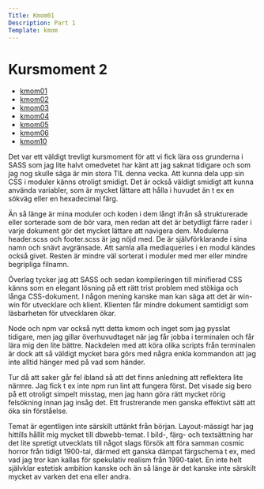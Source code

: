 ```yaml
---
Title: Kmom01
Description: Part 1
Template: kmom
---
```


Kursmoment 2
==================

* [kmom01](kmom01)
* [kmom02](kmom02)
* [kmom03](kmom03)
* [kmom04](kmom04)
* [kmom05](kmom05)
* [kmom06](kmom06)
* [kmom10](kmom10)
    
Det var ett väldigt trevligt kursmoment för att vi fick lära oss grunderna i SASS som jag lite 
halvt omedvetet har känt att jag saknat tidigare och som jag nog skulle säga är min stora TIL denna vecka. Att kunna dela upp sin CSS i moduler känns otroligt smidigt. Det är också väldigt smidigt att kunna använda variabler, som är mycket lättare att hålla i huvudet än t ex en sökväg eller en hexadecimal färg.

Än så länge är mina moduler och koden i dem långt ifrån så strukturerade eller sorterade som de bör vara, men redan att det är betydligt färre rader i varje dokument gör det mycket lättare att navigera dem. Modulerna header.scss och footer.scss är jag nöjd med. De är självförklarande i sina namn och snävt avgränsade. Att samla alla mediaqueries i en modul kändes också givet. Resten är mindre väl sorterat i moduler med mer eller mindre begripliga filnamn.

Överlag tycker jag att SASS och sedan kompileringen till minifierad CSS känns som en elegant lösning på ett rätt trist problem med stökiga och långa CSS-dokument. I någon mening kanske man kan säga att det är win-win för utvecklare och klient. Klienten får mindre dokument samtidigt som läsbarheten för utvecklaren ökar.

Node och npm var också nytt detta kmom och inget som jag pysslat tidigare, men jag gillar 
överhuvudtaget när jag får jobba i terminalen och får lära mig den lite bättre. Nackdelen med att köra olika scripts från terminalen är dock att så väldigt mycket bara görs med några enkla kommandon att jag inte alltid hänger med på vad som händer. 

Tur då att saker går fel ibland så att det finns anledning att reflektera lite närmre. Jag fick t ex inte npm run lint att fungera först. Det visade sig bero på ett otroligt simpelt misstag, men jag hann göra rätt mycket rörig felsökning innan jag insåg det. Ett frustrerande men ganska effektivt sätt att öka sin förståelse.

Temat är egentligen inte särskilt uttänkt från början. Layout-mässigt har jag hittills hållit mig mycket till dbwebb-temat. I bild-, färg- och textsättning har det lite spretigt utvecklats till något slags försök att föra samman cosmic horror från tidigt 1900-tal, därmed ett ganska dämpat färgschema t ex, med vad jag tror kan kallas för spekulativ realism från 1990-talet. En inte helt självklar estetisk ambition kanske och än så länge är det kanske inte särskilt mycket av varken det ena eller andra.
